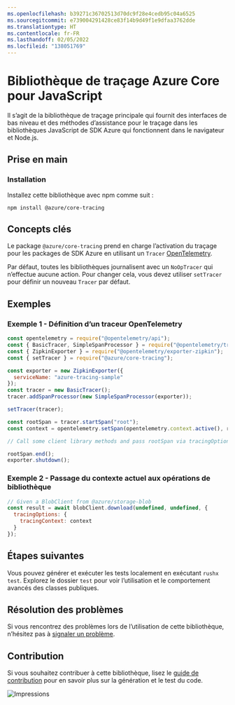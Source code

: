 ```yaml
---
ms.openlocfilehash: b39271c36702513d70dc9f28e4cedb95c04a6525
ms.sourcegitcommit: e739004291428ce83f14b9d49f1e9dfaa3762dde
ms.translationtype: HT
ms.contentlocale: fr-FR
ms.lasthandoff: 02/05/2022
ms.locfileid: "138051769"
---
```

# <a name="azure-core-tracing-library-for-javascript"></a>Bibliothèque de traçage Azure Core pour JavaScript

Il s’agit de la bibliothèque de traçage principale qui fournit des interfaces de bas niveau et des méthodes d’assistance pour le traçage dans les bibliothèques JavaScript de SDK Azure qui fonctionnent dans le navigateur et Node.js.

## <a name="getting-started"></a>Prise en main

### <a name="installation"></a>Installation

Installez cette bibliothèque avec npm comme suit :

```
npm install @azure/core-tracing
```

## <a name="key-concepts"></a>Concepts clés

Le package `@azure/core-tracing` prend en charge l’activation du traçage pour les packages de SDK Azure en utilisant un `Tracer` [OpenTelemetry](https://opentelemetry.io/).

Par défaut, toutes les bibliothèques journalisent avec un `NoOpTracer` qui n’effectue aucune action.
Pour changer cela, vous devez utiliser `setTracer` pour définir un nouveau `Tracer` par défaut.

## <a name="examples"></a>Exemples

### <a name="example-1---setting-an-opentelemetry-tracer"></a>Exemple 1 - Définition d’un traceur OpenTelemetry

```js
const opentelemetry = require("@opentelemetry/api");
const { BasicTracer, SimpleSpanProcessor } = require("@opentelemetry/tracing");
const { ZipkinExporter } = require("@opentelemetry/exporter-zipkin");
const { setTracer } = require("@azure/core-tracing");

const exporter = new ZipkinExporter({
  serviceName: "azure-tracing-sample"
});
const tracer = new BasicTracer();
tracer.addSpanProcessor(new SimpleSpanProcessor(exporter));

setTracer(tracer);

const rootSpan = tracer.startSpan("root");
const context = opentelemetry.setSpan(opentelemetry.context.active(), rootSpan);

// Call some client library methods and pass rootSpan via tracingOptions.

rootSpan.end();
exporter.shutdown();
```

### <a name="example-2---passing-current-context-to-library-operations"></a>Exemple 2 - Passage du contexte actuel aux opérations de bibliothèque

```js
// Given a BlobClient from @azure/storage-blob
const result = await blobClient.download(undefined, undefined, {
  tracingOptions: {
    tracingContext: context
  }
});
```

## <a name="next-steps"></a>Étapes suivantes

Vous pouvez générer et exécuter les tests localement en exécutant `rushx test`. Explorez le dossier `test` pour voir l’utilisation et le comportement avancés des classes publiques.

## <a name="troubleshooting"></a>Résolution des problèmes

Si vous rencontrez des problèmes lors de l’utilisation de cette bibliothèque, n’hésitez pas à [signaler un problème](https://github.com/Azure/azure-sdk-for-js/issues/new).

## <a name="contributing"></a>Contribution

Si vous souhaitez contribuer à cette bibliothèque, lisez le [guide de contribution](https://github.com/Azure/azure-sdk-for-js/blob/main/CONTRIBUTING.md) pour en savoir plus sur la génération et le test du code.

![Impressions](https://azure-sdk-impressions.azurewebsites.net/api/impressions/azure-sdk-for-js%2Fsdk%2Fcore%2Fcore-tracing%2FREADME.png)
